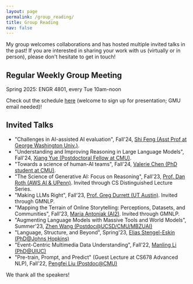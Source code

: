 ```yaml
---
layout: page
permalink: /group_reading/
title: Group Reading
nav: false
---
```


My group welcomes collaborations and has hosted multiple invited talks in the past! If you are interested in sharing your work with us (virtually or in person), please don't hesitate to get in touch!

## Regular Weekly Group Meeting
Spring 2025: ENGR 4801, every Tue 10am-noon

Check out the schedule <a href="https://gmuedu.sharepoint.com/:x:/s/Yao-NLP-Group-GRP/ERGhv9GOTYFBjj_WrWwsfd8B0FoAmS65PpuqX59QqKGevA?e=Kc31hN&nav=MTVfezk5MEYzQkRFLTk2RTctNDQ4OC1BQkE0LTQ0RTlGMDcxNDZDOH0">here</a> (welcome to sign up for presentation; GMU email needed)!

## Invited Talks
- "Challenges in AI-assisted AI evaluation", Fall'24, <a href="https://ihsgnef.github.io/">Shi Feng (Asst Prof at George Washington Univ.)</a>.
- "Understanding and Improving Reasoning in Large Language Models", Fall'24, <a href="https://xiangyue9607.github.io/">Xiang Yue (Postdoctoral Fellow at CMU)</a>.
- "Towards a science of human-AI teams", Fall'24, <a href="https://valeriechen.github.io/">Valerie Chen (PhD student at CMU)</a>.
- "The Science of Generative AI: Focus on Reasoning", Fall'23, <a href="https://www.cis.upenn.edu/~danroth/">Prof. Dan Roth (AWS AI & UPenn)</a>. Invited through CS Distinguished Lecture Series.
- "Making LLMs Right", Fall'23, <a href="https://www.cs.utexas.edu/~gdurrett/">Prof. Greg Durrett (UT Austin)</a>. Invited through GMNLP.
- "Mapping the Terrain of Online Storytelling: Perceptions, Datasets, and Communities", Fall'23, <a href="https://maria-antoniak.github.io/">Maria Antoniak (AI2)</a>. Invited through GMNLP. 
- "Augmenting Language Models with Massive Tools and World Models", Summer'23, <a href="https://zhenwang9102.github.io/">Zhen Wang (Postdoc@UCSD/CMU/MBZUAI)</a>
- "Language, Structure, and Beyond", Spring'23, <a href="https://esteng.github.io/">Elias Stengel-Eskin (PhD@Johns Hopkins)</a>
- "Event-Centric Multimedia Data Understanding", Fall'22, <a href="https://limanling.github.io/">Manling Li (PhD@UIUC)</a>
- "Pre-train, Prompt, and Predict" (Guest Lecture at CS678 Advanced NLP), Fall'22, <a href="http://pfliu.com/">Pengfei Liu (Postdoc@CMU)</a>

We thank all the speakers!